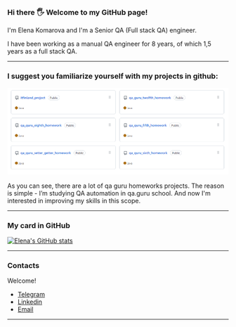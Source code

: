 ### Hi there :raised_hand_with_fingers_splayed: Welcome to my GitHub page!

I'm Elena Komarova and I'm a Senior QA (Full stack QA) engineer.

I have been working as a manual QA engineer for 8 years, of which 1,5 years as a full stack QA.

___


### I suggest you familiarize yourself with my projects in github:

<p align="center">
  <img src="images/Github_projects.PNG">
</p>

As you can see, there are a lot of qa guru homeworks projects. The reason is simple - I’m studying QA automation in qa.guru school. And now I'm interested in improving my skills in this scope.


___


### My card in GitHub

[![Elena's GitHub stats](https://github-readme-stats.vercel.app/api?username=elenaAeternanox)](https://github.com/elenaAeternanox/github-readme-stats)


___


### Contacts

Welcome!
+ [Telegram](https://t.me/elena_aeternanox)
+ [Linkedin](https://www.linkedin.com/in/elena-komarova-b728041b8/)
+ [Email](mailto:antares87@mail.ru)


___
